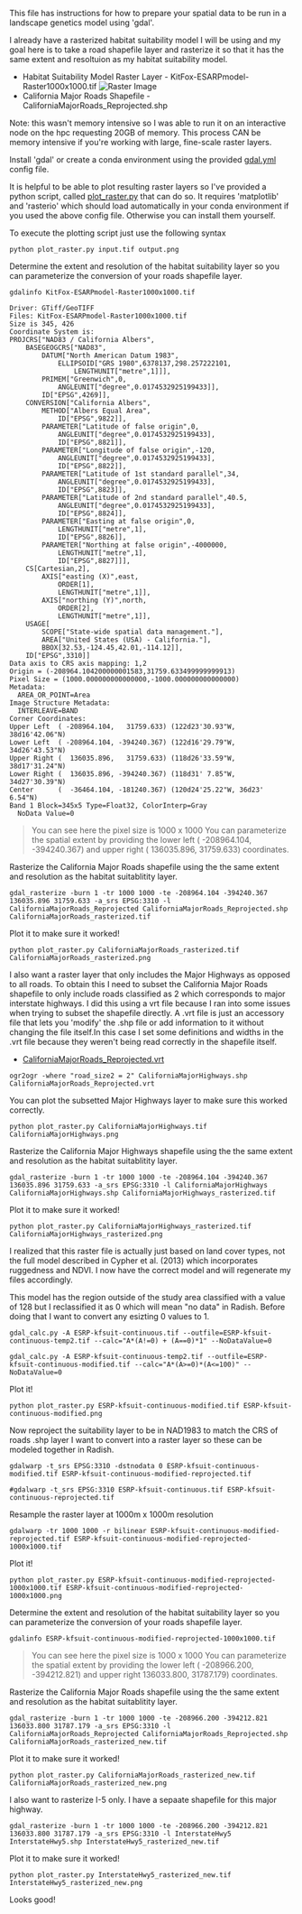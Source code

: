 This file has instructions for how to prepare your spatial data to be run in a landscape genetics model using 'gdal'.

I already have a rasterized habitat suitability model I will be using and my goal here is to take a road shapefile layer and rasterize it so that it has the same extent and resoltuion as my habitat suitability model.

* Habitat Suitability Model Raster Layer - KitFox-ESARPmodel-Raster1000x1000.tif
![Raster Image](KitFox-ESARPmodel-Raster1000x1000.png)
* California Major Roads Shapefile - CaliforniaMajorRoads_Reprojected.shp

Note: this wasn't memory intensive so I was able to run it on an interactive node on the hpc requesting 20GB of memory. This process CAN be memory intensive if you're working with large, fine-scale raster layers.

Install 'gdal' or create a conda environment using the provided [gdal.yml]() config file.

It is helpful to be able to plot resulting raster layers so I've provided a python script, called [plot_raster.py]() that can do so. It requires 'matplotlib' and 'rasterio' which should load automatically in your conda environment if you used the above config file. Otherwise you can install them yourself.

To execute the plotting script just use the following syntax
```
python plot_raster.py input.tif output.png
```

Determine the extent and resolution of the habitat suitability layer so you can parameterize the conversion of your roads shapefile layer.
```
gdalinfo KitFox-ESARPmodel-Raster1000x1000.tif
```
```
Driver: GTiff/GeoTIFF
Files: KitFox-ESARPmodel-Raster1000x1000.tif
Size is 345, 426
Coordinate System is:
PROJCRS["NAD83 / California Albers",
    BASEGEOGCRS["NAD83",
        DATUM["North American Datum 1983",
            ELLIPSOID["GRS 1980",6378137,298.257222101,
                LENGTHUNIT["metre",1]]],
        PRIMEM["Greenwich",0,
            ANGLEUNIT["degree",0.0174532925199433]],
        ID["EPSG",4269]],
    CONVERSION["California Albers",
        METHOD["Albers Equal Area",
            ID["EPSG",9822]],
        PARAMETER["Latitude of false origin",0,
            ANGLEUNIT["degree",0.0174532925199433],
            ID["EPSG",8821]],
        PARAMETER["Longitude of false origin",-120,
            ANGLEUNIT["degree",0.0174532925199433],
            ID["EPSG",8822]],
        PARAMETER["Latitude of 1st standard parallel",34,
            ANGLEUNIT["degree",0.0174532925199433],
            ID["EPSG",8823]],
        PARAMETER["Latitude of 2nd standard parallel",40.5,
            ANGLEUNIT["degree",0.0174532925199433],
            ID["EPSG",8824]],
        PARAMETER["Easting at false origin",0,
            LENGTHUNIT["metre",1],
            ID["EPSG",8826]],
        PARAMETER["Northing at false origin",-4000000,
            LENGTHUNIT["metre",1],
            ID["EPSG",8827]]],
    CS[Cartesian,2],
        AXIS["easting (X)",east,
            ORDER[1],
            LENGTHUNIT["metre",1]],
        AXIS["northing (Y)",north,
            ORDER[2],
            LENGTHUNIT["metre",1]],
    USAGE[
        SCOPE["State-wide spatial data management."],
        AREA["United States (USA) - California."],
        BBOX[32.53,-124.45,42.01,-114.12]],
    ID["EPSG",3310]]
Data axis to CRS axis mapping: 1,2
Origin = (-208964.104200000001583,31759.633499999999913)
Pixel Size = (1000.000000000000000,-1000.000000000000000)
Metadata:
  AREA_OR_POINT=Area
Image Structure Metadata:
  INTERLEAVE=BAND
Corner Coordinates:
Upper Left  ( -208964.104,   31759.633) (122d23'30.93"W, 38d16'42.06"N)
Lower Left  ( -208964.104, -394240.367) (122d16'29.79"W, 34d26'43.53"N)
Upper Right (  136035.896,   31759.633) (118d26'33.59"W, 38d17'31.24"N)
Lower Right (  136035.896, -394240.367) (118d31' 7.85"W, 34d27'30.39"N)
Center      (  -36464.104, -181240.367) (120d24'25.22"W, 36d23' 6.54"N)
Band 1 Block=345x5 Type=Float32, ColorInterp=Gray
  NoData Value=0
```
>You can see here the pixel size is 1000 x 1000 
>You can parameterize the spatial extent by providing the lower left ( -208964.104, -394240.367) and upper right (  136035.896,   31759.633) coordinates.

Rasterize the California Major Roads shapefile using the the same extent and resolution as the habitat suitablitity layer.
```
gdal_rasterize -burn 1 -tr 1000 1000 -te -208964.104 -394240.367 136035.896 31759.633 -a_srs EPSG:3310 -l CaliforniaMajorRoads_Reprojected CaliforniaMajorRoads_Reprojected.shp CaliforniaMajorRoads_rasterized.tif
```
Plot it to make sure it worked!
```
python plot_raster.py CaliforniaMajorRoads_rasterized.tif CaliforniaMajorRoads_rasterized.png
```
I also want a raster layer that only includes the Major Highways as opposed to all roads. To obtain this I need to subset the California Major Roads shapefile to only include roads classified as 2 which corresponds to major interstate highways. I did this using a vrt file because I ran into some issues when trying to subset the shapefile directly. A .vrt file is just an accessory file that lets you 'modify' the .shp file or add information to it without changing the file itself.In this case I set some definitions and widths in the .vrt file because they weren't being read correctly in the shapefile itself. 
  * [CaliforniaMajorRoads_Reprojected.vrt]()
```
ogr2ogr -where "road_size2 = 2" CaliforniaMajorHighways.shp CaliforniaMajorRoads_Reprojected.vrt
```
You can plot the subsetted Major Highways layer to make sure this worked correctly.
```
python plot_raster.py CaliforniaMajorHighways.tif CaliforniaMajorHighways.png
```
Rasterize the California Major Highways shapefile using the the same extent and resolution as the habitat suitablitity layer.
```
gdal_rasterize -burn 1 -tr 1000 1000 -te -208964.104 -394240.367 136035.896 31759.633 -a_srs EPSG:3310 -l CaliforniaMajorHighways CaliforniaMajorHighways.shp CaliforniaMajorHighways_rasterized.tif
```
Plot it to make sure it worked!
```
python plot_raster.py CaliforniaMajorHighways_rasterized.tif CaliforniaMajorHighways_rasterized.png
```

I realized that this raster file is actually just based on land cover types, not the full model described in Cypher et al. (2013) which incorporates ruggedness and NDVI. I now have the correct model and will regenerate my files accordingly. 

This model has the region outside of the study area classified with a value of 128 but I reclassified it as 0 which will mean "no data" in Radish. Before doing that I want to convert any esizting 0 values to 1. 

```
gdal_calc.py -A ESRP-kfsuit-continuous.tif --outfile=ESRP-kfsuit-continuous-temp2.tif --calc="A*(A!=0) + (A==0)*1" --NoDataValue=0

gdal_calc.py -A ESRP-kfsuit-continuous-temp2.tif --outfile=ESRP-kfsuit-continuous-modified.tif --calc="A*(A>=0)*(A<=100)" --NoDataValue=0
```
Plot it!
```
python plot_raster.py ESRP-kfsuit-continuous-modified.tif ESRP-kfsuit-continuous-modified.png
```
Now reproject the suitability layer to be in NAD1983 to match the CRS of roads .shp layer I want to convert into a raster layer so these can be modeled together in Radish.
```
gdalwarp -t_srs EPSG:3310 -dstnodata 0 ESRP-kfsuit-continuous-modified.tif ESRP-kfsuit-continuous-modified-reprojected.tif

#gdalwarp -t_srs EPSG:3310 ESRP-kfsuit-continuous.tif ESRP-kfsuit-continuous-reprojected.tif
```
Resample the raster layer at 1000m x 1000m resolution
```
gdalwarp -tr 1000 1000 -r bilinear ESRP-kfsuit-continuous-modified-reprojected.tif ESRP-kfsuit-continuous-modified-reprojected-1000x1000.tif
```
Plot it!
```
python plot_raster.py ESRP-kfsuit-continuous-modified-reprojected-1000x1000.tif ESRP-kfsuit-continuous-modified-reprojected-1000x1000.png
```

Determine the extent and resolution of the habitat suitability layer so you can parameterize the conversion of your roads shapefile layer.
```
gdalinfo ESRP-kfsuit-continuous-modified-reprojected-1000x1000.tif
```
>You can see here the pixel size is 1000 x 1000 
>You can parameterize the spatial extent by providing the lower left ( -208966.200, -394212.821) and upper right   136033.800,   31787.179) coordinates.

Rasterize the California Major Roads shapefile using the the same extent and resolution as the habitat suitablitity layer.
```
gdal_rasterize -burn 1 -tr 1000 1000 -te -208966.200 -394212.821 136033.800 31787.179 -a_srs EPSG:3310 -l CaliforniaMajorRoads_Reprojected CaliforniaMajorRoads_Reprojected.shp CaliforniaMajorRoads_rasterized_new.tif
```
Plot it to make sure it worked!
```
python plot_raster.py CaliforniaMajorRoads_rasterized_new.tif CaliforniaMajorRoads_rasterized_new.png
```
I also want to rasterize I-5 only. I have a sepaate shapefile for this major highway.
```
gdal_rasterize -burn 1 -tr 1000 1000 -te -208966.200 -394212.821 136033.800 31787.179 -a_srs EPSG:3310 -l InterstateHwy5 InterstateHwy5.shp InterstateHwy5_rasterized_new.tif
```
Plot it to make sure it worked!
```
python plot_raster.py InterstateHwy5_rasterized_new.tif InterstateHwy5_rasterized_new.png
```
Looks good!

